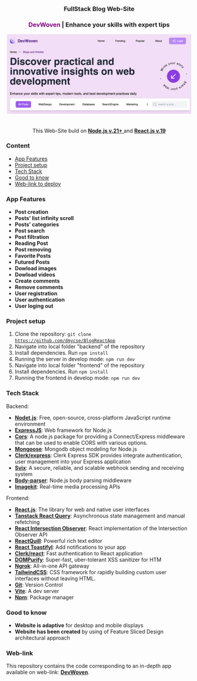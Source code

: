 <div align="center">

  <h3 align="center">FullStack Blog Web-Site</h3>
  <h3 align="center">
    <span>
      <span style="color: purple;">DevWoven</span> | Enhance your skills with expert tips
    </span>
  </h3>
  <img src='/frontend/public/app_view.png' alt='app view' width="500px" />
  <br />
  <br />
  <br />
  <div>
    This Web-Site buld on 
    <a href="https://nodejs.org" target="_blank">
      <b>Node.js v.21+</b> 
    </a>
    and 
    <a href="https://react.dev" target="_blank">
      <b>React.js v.19</b>
    </a>
  </div>
</div>

### <a name="table">Content</a>

- [App Features](#features)
- [Project setup](#setup)
- [Tech Stack](#tech-stack)
- [Good to know](#know)
- [Web-link to deploy](#web-link)

### <a name="features">App Features</a>

* **Post creation**
* **Posts\' list infinity scroll**
* **Posts\' categories**
* **Post search**
* **Post filtration**
* **Reading Post**
* **Post removing**
* **Favorite Posts**
* **Futured Posts**
* **Dowload images**
* **Dowload videos**
* **Create comments**
* **Remove comments**
* **User registration**
* **User authentication**
* **User loging out**


### <a name="features">Project setup</a>
1. Clone the repository: <code>git clone https://github.com/dmycse/BlogReactApp</code>
2. Navigate into local folder "backend" of the repository
3. Install dependencies. Run <code>npm install</code>
4. Running the server in develop mode: <code>npm run dev</code>
5. Navigate into local folder "frontend" of the repository
3. Install dependencies. Run <code>npm install</code>
4. Running the frontend in develop mode: <code>npm run dev</code>


### <a name="tech-stack">Tech Stack</a>
Backend:
* **[Nodet.js](https://nodejs.org)**: Free, open-source, cross-platform JavaScript runtime environment
* **[ExpressJS](https://expressjs.com)**: Web framework for Node.js
* **[Cors](https://www.npmjs.com/package/cors)**: A node.js package for providing a Connect/Express middleware that can be used to enable CORS with various options.
* **[Mongoose](https://mongoosejs.com)**: Mongodb object modeling for Node.js
* **[Clerk/express](https://clerk.com/docs/upgrade-guides/node-to-express)**: Clerk Express SDK provides integrate authentication, user management into your Express application
* **[Svix](https://www.svix.com)**: A secure, reliable, and scalable webhook sending and receiving system
* **[Body-parser](https://www.npmjs.com/package/body-parser)**: Node.js body parsing middleware
* **[Imagekit](https://imagekit.io)**: Real-time media processing APIs

Frontend:
* **[React.js](https://react.dev)**: The library for web and native user interfaces
* **[Tanstack React Query](https://tanstack.com/query/latest)**: Asynchronous state management and manual refetching
* **[React Intersection Observer](https://www.npmjs.com/package/react-intersection-observer)**: React implementation of the Intersection Observer API
* **[ReactQuill](https://www.npmjs.com/package/react-quill-new)**: Powerful rich text editor
* **[React Toastifyl](https://www.npmjs.com/package/react-quill-new)**: Add notifications to your app
* **[Clerk/react](https://clerk.com/docs/quickstarts/react)**: Fast authentication to React application
* **[DOMPurify](https://www.npmjs.com/package/dompurify)**: Super-fast, uber-tolerant XSS sanitizer for HTM
* **[Ngrok](https://mongoosejs.com)**: All-in-one API gateway
* **[TailwindCSS](https://tailwindcss.com/)**: CSS framework for rapidly building custom user interfaces without leaving HTML.
* **[Git](https://git-scm.com/)**: Version Control
* **[Vite](https://vite.dev)**: A dev server
* **[Npm](https://www.npmjs.com/)**: Package manager


### <a name="know">Good to know</a>
* **Website is adaptive** for desktop and mobile displays
* **Website has been created** by using of Feature Sliced Design architectural approach


### <a name="web-link">Web-link</a>
This repository contains the code corresponding to an in-depth app available on web-link: <a href="" target="_blank"><b>DevWoven</b></a>. 
